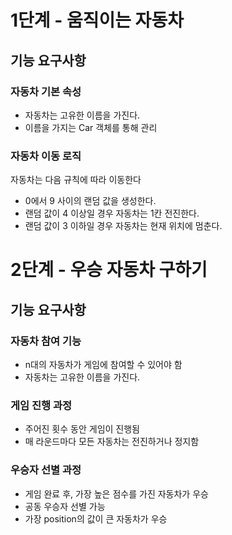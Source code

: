 # 1단계 - 움직이는 자동차
## 기능 요구사항
### 자동차 기본 속성
- 자동차는 고유한 이름을 가진다.
- 이름을 가지는 Car 객체를 통해 관리

### 자동차 이동 로직
자동차는 다음 규칙에 따라 이동한다
- 0에서 9 사이의 랜덤 값을 생성한다.
- 랜덤 값이 4 이상일 경우 자동차는 1칸 전진한다.
- 랜덤 값이 3 이하일 경우 자동차는 현재 위치에 멈춘다.

# 2단계 - 우승 자동차 구하기
## 기능 요구사항
### 자동차 참여 기능
- n대의 자동차가 게임에 참여할 수 있어야 함
- 자동차는 고유한 이름을 가진다. 

### 게임 진행 과정
- 주어진 횟수 동안 게임이 진행됨
- 매 라운드마다 모든 자동차는 전진하거나 정지함

### 우승자 선별 과정
- 게임 완료 후, 가장 높은 점수를 가진 자동차가 우승
- 공동 우승자 선별 가능
- 가장 position의 값이 큰 자동차가 우승
